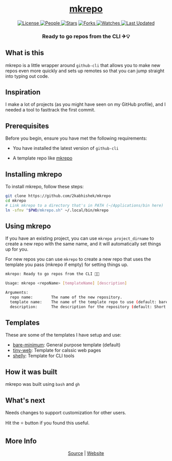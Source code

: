 <div align = "center">

<h1><a href="https://2kabhishek.github.io/mkrepo">mkrepo</a></h1>

<a href="https://github.com/2KAbhishek/mkrepo/blob/main/LICENSE">
<img alt="License" src="https://img.shields.io/github/license/2kabhishek/mkrepo?style=flat&color=eee&label="> </a>

<a href="https://github.com/2KAbhishek/mkrepo/graphs/contributors">
<img alt="People" src="https://img.shields.io/github/contributors/2kabhishek/mkrepo?style=flat&color=ffaaf2&label=People"> </a>

<a href="https://github.com/2KAbhishek/mkrepo/stargazers">
<img alt="Stars" src="https://img.shields.io/github/stars/2kabhishek/mkrepo?style=flat&color=98c379&label=Stars"></a>

<a href="https://github.com/2KAbhishek/mkrepo/network/members">
<img alt="Forks" src="https://img.shields.io/github/forks/2kabhishek/mkrepo?style=flat&color=66a8e0&label=Forks"> </a>

<a href="https://github.com/2KAbhishek/mkrepo/watchers">
<img alt="Watches" src="https://img.shields.io/github/watchers/2kabhishek/mkrepo?style=flat&color=f5d08b&label=Watches"> </a>

<a href="https://github.com/2KAbhishek/mkrepo/pulse">
<img alt="Last Updated" src="https://img.shields.io/github/last-commit/2kabhishek/mkrepo?style=flat&color=e06c75&label="> </a>

<h3>Ready to go repos from the CLI ✈💡</h3>

</div>

## What is this

mkrepo is a little wrapper around `github-cli` that allows you to make new repos even more quickly and sets up remotes so that you can jump straight into typing out code.

## Inspiration

I make a lot of projects (as you might have seen on my GitHub profile), and I needed a tool to fasttrack the first commit.

## Prerequisites

Before you begin, ensure you have met the following requirements:

- You have installed the latest version of `github-cli`

- A template repo like [mkrepo](https://github.com/2kabhishek/mkrepo)

## Installing mkrepo

To install mkrepo, follow these steps:

```bash
git clone https://github.com/2kabhishek/mkrepo
cd mkrepo
# Link mkrepo to a directory that's in PATH (~/Applications/bin here)
ln -sfnv "$PWD/mkrepo.sh" ~/.local/bin/mkrepo
```

## Using mkrepo

If you have an existing project, you can use `mkrepo project_dirname` to create a new repo with the same name, and it will automatically set things up for you.

For new repos you can use `mkrepo` to create a new repo that uses the template you pass (mkrepo if empty) for setting things up.

```bash
mkrepo: Ready to go repos from the CLI 🚀💡

Usage: mkrepo <repoName> [templateName] [description]

Arguments:
  repo name:        The name of the new repository.
  template name:    The name of the template repo to use (default: bare-minimum).
  description:      The description for the repository (default: Short Sweet Headline 🎇🎉).
```

## Templates

These are some of the templates I have setup and use:
- [bare-minimum](https://github.com/2kabhishek/bare-minimum): General purpose template (default)
- [tiny-web](https://github.com/2kabhishek/tiny-web): Template for calssic web pages
- [shelly](https://github.com/2kabhishek/shelly): Template for CLI tools

## How it was built

mkrepo was built using `bash` and `gh`

## What's next

Needs changes to support customization for other users.

Hit the ⭐ button if you found this useful.

## More Info

<div align="center">

<a href="https://github.com/2KAbhishek/mkrepo">Source</a> | <a href="https://2kabhishek.github.io/mkrepo">Website</a>

</div>

